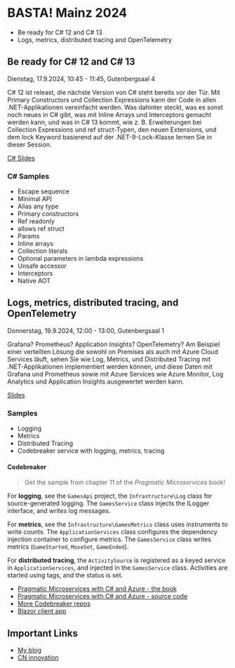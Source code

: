 # BASTA! Mainz 2024

* Be ready for C# 12 and C# 13
* Logs, metrics, distributed tracing and OpenTelemetry

## Be ready for C# 12 and C# 13

Dienstag, 17.9.2024, 10:45 - 11:45, Gutenbergsaal 4

C# 12 ist releast, die nächste Version von C# steht bereits vor der Tür. Mit Primary Constructors und Collection Expressions kann der Code in allen .NET-Applikationen vereinfacht werden. Was dahinter steckt, was es sonst noch neues in C# gibt, was mit Inline Arrays und Interceptors gemacht werden kann, und was in C# 13 kommt, wie z. B. Erweiterungen bei Collection Expressions und ref struct-Typen, den neuen Extensions, und dem lock Keyword basierend auf der .NET-9-Lock-Klasse lernen Sie in dieser Session.

[C# Slides](slides/CSharp.pdf)

### C# Samples

- Escape sequence
- Minimal API
- Alias any type
- Primary constructors
- Ref readonly
- allows ref struct
- Params
- Inline arrays
- Collection literals
- Optional parameters in lambda expressions
- Unsafe accessor
- Interceptors
- Native AOT

## Logs, metrics, distributed tracing, and OpenTelemetry

Donnerstag, 19.9.2024, 12:00 - 13:00, Gutenbergsaal 1

Grafana? Prometheus? Application Insights? OpenTelemetry? Am Beispiel einer verteilten Lösung die sowohl on Premises als auch mit Azure Cloud Services läuft, sehen Sie wie Log, Metrics, und Distributed Tracing mit .NET-Applikationen implementiert werden können, und diese Daten mit Grafana und Prometheus sowie mit Azure Services wie Azure Monitor, Log Analytics und Application Insights ausgewertet werden kann.

[Slides](slides/Telemetry.pdf)

### Samples

- Logging
- Metrics
- Distributed Tracing
- Codebreaker service with logging, metrics, tracing

#### Codebreaker

> Get the sample from chapter 11 of the *Pragmatic Microservices* book!

For **logging**, see the `GamesApi` project, the `Infrastructure\Log` class for source-generated logging. The `GamesService` class injects the ILogger interface, and writes log messages.

For **metrics**, see the `Infrastructure\GamesMetrics` class uses instruments to write counts. The `ApplicationServices` class configures the dependency injection container to configure metrics. The `GamesService` class writes metrics (`GameStarted`, `MoveSet`, `GameEnded`).

For **distributed tracing**, the `ActivitySource` is registered as a keyed service in `ApplicationServices`, and injected in the `GamesService` class. Activities are started using tags, and the status is set.

- [Pragmatic Microservices with C# and Azure - the book](https://www.packtpub.com/en-us/product/pragmatic-microservices-with-c-and-azure-9781835088296)
- [Pragmatic Microservices with C# and Azure - source code](https://github.com/PacktPublishing/Pragmatic-Microservices-with-CSharp-and-Azure)
- [More Codebreaker repos](https://github.com/codebreakerapp)
- [Blazor client app](https://blazor.codebreaker.app)

## Important Links

- [My blog](https://csharp.christiannagel.com)
- [CN innovation](https://www.cninnovation.com)

